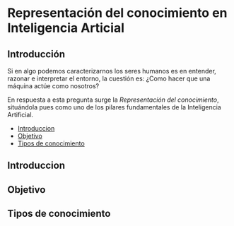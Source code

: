 # Representación del conocimiento en Inteligencia Articial

## Introducción

Si en algo podemos caracterizarnos los seres humanos es en entender, razonar e interpretar el entorno, la cuestión es: ¿Como hacer que una máquina actúe como nosotros?

En respuesta a esta pregunta surge la *Representación del conocimiento*, situándola pues como uno de los pilares fundamentales de  la Inteligencia Artificial.

- [Introduccion](##introduccion)
- [Objetivo](##objetivo)
- [Tipos de conocimiento](##tipos-de-conocimiento)

## Introduccion

## Objetivo

## Tipos de conocimiento

